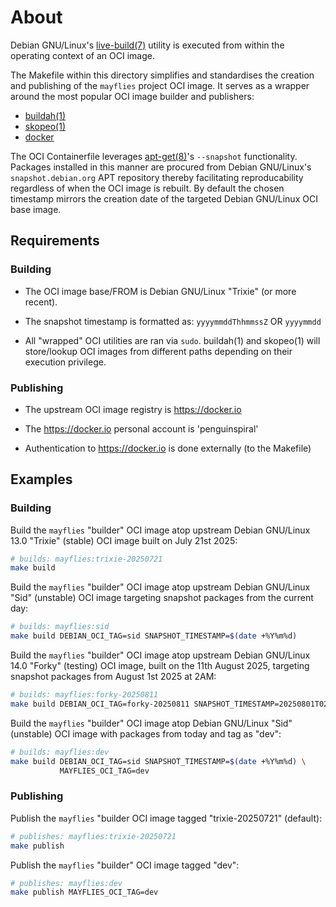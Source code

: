# About

Debian GNU/Linux's [live-build(7)](https://manpages.debian.org/testing/live-build/live-build.7.en.html)
utility is executed from within the operating context of an OCI image.

The Makefile within this directory simplifies and standardises the creation and
publishing of the `mayflies` project OCI image. It serves as a wrapper around
the most popular OCI image builder and publishers:

* [buildah(1)](https://manpages.debian.org/trixie/buildah/buildah.1.en.html)
* [skopeo(1)](https://manpages.debian.org/trixie/skopeo/skopeo.1.en.html)
* [docker](https://docs.docker.com/reference/cli/docker/)

The OCI Containerfile leverages [apt-get(8)](https://manpages.debian.org/trixie/apt/apt-get.8.en.html)'s
`--snapshot` functionality. Packages installed in this manner are procured from
Debian GNU/Linux's `snapshot.debian.org` APT repository thereby facilitating
reproducability regardless of when the OCI image is rebuilt.
By default the chosen timestamp mirrors the creation date of the targeted Debian
GNU/Linux OCI base image.


## Requirements

### Building

* The OCI image base/FROM is Debian GNU/Linux "Trixie" (or more recent).

* The snapshot timestamp is formatted as: `yyyymmddThhmmssZ` OR `yyyymmdd`

* All "wrapped" OCI utilities are ran via `sudo`. buildah(1) and skopeo(1) will
  store/lookup OCI images from different paths depending on their execution
  privilege.


### Publishing

* The upstream OCI image registry is <https://docker.io>

* The <https://docker.io> personal account is 'penguinspiral'

* Authentication to <https://docker.io> is done externally (to the Makefile)


## Examples

<!-- markdownlint-disable MD024 -->
### Building

Build the `mayflies` "builder" OCI image atop upstream Debian GNU/Linux 13.0
"Trixie" (stable) OCI image built on July 21st 2025:

```bash
# builds: mayflies:trixie-20250721
make build
```

Build the `mayflies` "builder" OCI image atop upstream Debian GNU/Linux "Sid"
(unstable) OCI image targeting snapshot packages from the current day:

```bash
# builds: mayflies:sid
make build DEBIAN_OCI_TAG=sid SNAPSHOT_TIMESTAMP=$(date +%Y%m%d)
```

Build the `mayflies` "builder" OCI image atop upstream Debian GNU/Linux 14.0
"Forky" (testing) OCI image, built on the 11th August 2025, targeting snapshot
packages from August 1st 2025 at 2AM:

```bash
# builds: mayflies:forky-20250811
make build DEBIAN_OCI_TAG=forky-20250811 SNAPSHOT_TIMESTAMP=20250801T020000Z
```

Build the `mayflies` "builder" OCI image atop Debian GNU/Linux "Sid" (unstable)
OCI image with packages from today and tag as "dev":

```bash
# builds: mayflies:dev
make build DEBIAN_OCI_TAG=sid SNAPSHOT_TIMESTAMP=$(date +%Y%m%d) \
           MAYFLIES_OCI_TAG=dev
```

<!-- markdownlint-disable MD024 -->
### Publishing

Publish the `mayflies` "builder OCI image tagged "trixie-20250721" (default):

```bash
# publishes: mayflies:trixie-20250721
make publish
```

Publish the `mayflies` "builder" OCI image tagged "dev":

```bash
# publishes: mayflies:dev
make publish MAYFLIES_OCI_TAG=dev
```
